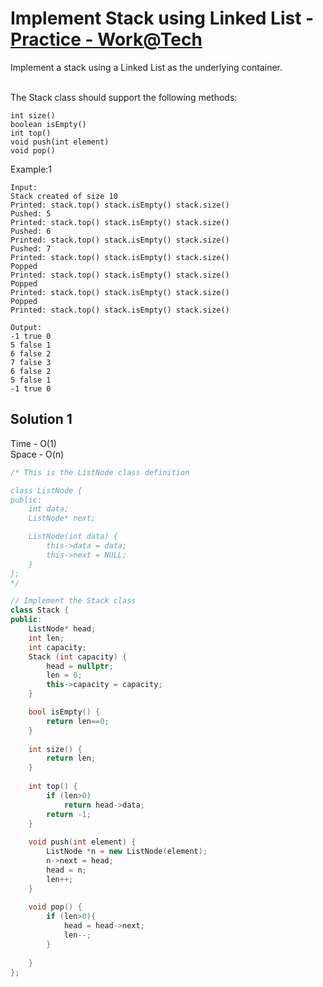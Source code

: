 # Implement Stack using Linked List - [Practice - Work@Tech](https://workat.tech/problem-solving/practice/implement-stack-linked-list)

Implement a stack using a Linked List as the underlying container.

<br>
The Stack class should support the following methods:
<br>

`int size()`<br>
`boolean isEmpty()`<br>
`int top()`<br>
`void push(int element)`<br>
`void pop()`<br>

Example:1
```
Input: 
Stack created of size 10
Printed: stack.top() stack.isEmpty() stack.size()
Pushed: 5
Printed: stack.top() stack.isEmpty() stack.size()
Pushed: 6
Printed: stack.top() stack.isEmpty() stack.size()
Pushed: 7
Printed: stack.top() stack.isEmpty() stack.size()
Popped
Printed: stack.top() stack.isEmpty() stack.size()
Popped
Printed: stack.top() stack.isEmpty() stack.size()
Popped
Printed: stack.top() stack.isEmpty() stack.size()

Output: 
-1 true 0
5 false 1
6 false 2
7 false 3
6 false 2
5 false 1
-1 true 0
```

## Solution 1  

Time - O(1)<br>
Space - O(n)

```cpp
/* This is the ListNode class definition

class ListNode {
public:
	int data;
	ListNode* next;

	ListNode(int data) {
		this->data = data;
		this->next = NULL;
	}
};
*/

// Implement the Stack class
class Stack {
public:
	ListNode* head;
	int len;
	int capacity;
	Stack (int capacity) {
		head = nullptr;
		len = 0;
		this->capacity = capacity;
	}

	bool isEmpty() {
		return len==0;
	}
	
	int size() {
		return len;
	}
	
	int top() {
		if (len>0)
			return head->data;
		return -1;
	}
	
	void push(int element) {
		ListNode *n = new ListNode(element);
		n->next = head;
		head = n;		
		len++;
	}
	
	void pop() {
		if (len>0){
			head = head->next;
			len--;
		}
		
	}
};
```